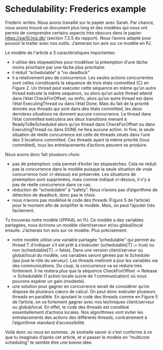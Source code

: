 # Schedulability: Frederics example

Frederic writes:
Nous avons travaillé sur le papier avec Sarah. Par chance, nous avons trouvé un document plus long et des modèles qui nous ont permis de comprendre certains aspects très obscurs dans le papier: https://sw10.lmz.dk/ (section 7.2.5 du rapport). Nous l’avons adapté pour pouvoir le traiter avec nos outils. J’aimerais ton avis sur ce modèle en PJ.

Le modèle de l'article a 3 caractéristiques importantes:
- il utilise des stopwatches pour modéliser la préemption d’une tâche moins prioritaire par une tâche plus prioritaire.
- il réduit “schedulable” à “no deadlock”
- il a relativement peu de concurrence. Les seules actions concurrentes sont celles constituants la séquence de trois états committed (C) en Figure 2. Un thread peut exécuter cette séquence en même qu’un autre thread exécute la même sequence, ou alors qu’un autre thread attend dans l’état CheckForOffset, ou enfin, alors qu’un autre thread est dans l’état ExecutingThread ou dans l’état Done. Mais du fait de la priorité donnée aux threads qui sont dans des états committed, les deux dernières situations ne donnent aucune concurrence. Le thread dans l’état committed exécutera ses deux transitions menant à ReadyToBeScheduled alors qu’un thread dans CheckForOffset ou dans ExecutingThread ou dans DONE ne fera aucune action. In fine, la seule situation de réelle concurrence est celle de threads situés dans l’une des 3 locations committed. Ces threads ayant la même priorité (tous committed), tous les entrelacements d’actions peuvent se produire.

Nous avons donc fait plusieurs choix:
- pas de préemption: cela permet d’éviter les stopwatches. Cela ne réduit pas la concurrence dans le modèle puisque la seule situation de vraie concurrence (voir ci-dessus) est préservée. Les situations de preemption sont supprimées, mais comme indiqué ci-dessus, il n’y a pas de réelle concurrence dans ce cas.
- réduction de “schedulable” à “safety”. Nous n’avons pas d’algorithme de détection de deadlock, donc pas le choix.
- nous n’avons pas modélisé le code des threads (Figure 5 de l’article) pour le moment afin de simplifier le modèle. Mais, on peut l’ajouter très facilement.

Tu trouveras notre modèle UPPAAL en PJ. Ce modèle a des variables partagées, nous écrirons un modèle client/serveur et/ou global/local ensuite. J’aimerais ton avis sur ce modèle. Plus précisément: 
- notre modèle utilise une variable partagée “schedulable” qui permet au thread T d’indiquer s’il est prêt à s’exécuter (schedulable[T] := true) ou non (schedulable[T] := false). Dans une version client/serveur ou global/local du modèle, ces variables seront gérées par le Scheduler (qui joue le rôle du serveur). Les threads mettront à jour les variables via des communications. Du coup, la concurrence va se réduire très fortement. Il ne restera plus que la séquence CheckForOffset -> Release -> Schedulable (1 action locale suivie de 1 communication) où nous pouvons espérer un gain (modeste).
- une solution pour gagner en concurrence serait de considérer qu’on dispose de plusieurs cœurs de calcul. On peut donc exécuter plusieurs threads en parallèle. En ajoutant le code des threads comme en Figure 5 de l’article, on va fortement gagner avec nos techniques client/serveur ou global/local. En effet, le code des threads est constitué essentiellement d’actions locales. Nos algorithmes vont éviter les entrelacements des actions des différents threads, contrairement à l’algorithme standard d’accessibilité.

Voilà donc où nous en sommes. Je souhaite savoir si c’est conforme à ce que tu imaginais d’après cet article, et si passer le modèle en “multicore scheduling” te semble être une bonne idée.



